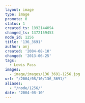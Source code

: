 ```yaml
---
layout: image
type: image
promote: 0
status: 1
created_ts: 1092144094
changed_ts: 1372159453
node_id: 1256
title: '136_3691'
author: anj
created: '2004-08-10'
changed: '2013-06-25'
tags:
  - Lewis Pass
images:
  - image/images/136_3691-1256.jpg
url: "/2004/08/10/136_3691/"
aliases:
  - "/node/1256/"
date: '2004-08-10'
---
```


